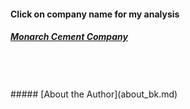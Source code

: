 #### Click on company name for my analysis


##### [Monarch Cement Company](blog_post_mcem.md)  
<br>
<br>
<br>
##### [About the Author](about_bk.md)

